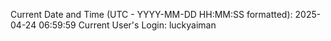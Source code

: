 Current Date and Time (UTC - YYYY-MM-DD HH:MM:SS formatted): 2025-04-24 06:59:59
Current User's Login: luckyaiman
